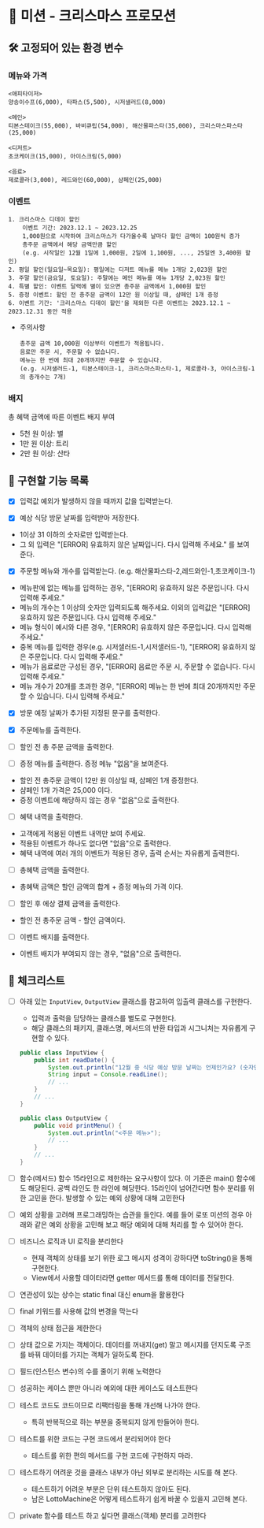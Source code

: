 # 🎄 미션 - 크리스마스 프로모션

## 🛠️ 고정되어 있는 환경 변수

### 메뉴와 가격

```text
<애피타이저>
양송이수프(6,000), 타파스(5,500), 시저샐러드(8,000)

<메인>
티본스테이크(55,000), 바비큐립(54,000), 해산물파스타(35,000), 크리스마스파스타(25,000)

<디저트>
초코케이크(15,000), 아이스크림(5,000)

<음료>
제로콜라(3,000), 레드와인(60,000), 샴페인(25,000)
```

### 이벤트

```text
1. 크리스마스 디데이 할인
    이벤트 기간: 2023.12.1 ~ 2023.12.25
    1,000원으로 시작하여 크리스마스가 다가올수록 날마다 할인 금액이 100원씩 증가
    총주문 금액에서 해당 금액만큼 할인
    (e.g. 시작일인 12월 1일에 1,000원, 2일에 1,100원, ..., 25일엔 3,400원 할인)
2. 평일 할인(일요일~목요일): 평일에는 디저트 메뉴를 메뉴 1개당 2,023원 할인
3. 주말 할인(금요일, 토요일): 주말에는 메인 메뉴를 메뉴 1개당 2,023원 할인
4. 특별 할인: 이벤트 달력에 별이 있으면 총주문 금액에서 1,000원 할인
5. 증정 이벤트: 할인 전 총주문 금액이 12만 원 이상일 때, 샴페인 1개 증정
6. 이벤트 기간: '크리스마스 디데이 할인'을 제외한 다른 이벤트는 2023.12.1 ~ 2023.12.31 동안 적용
```

- 주의사항

  ```text
  총주문 금액 10,000원 이상부터 이벤트가 적용됩니다.
  음료만 주문 시, 주문할 수 없습니다.
  메뉴는 한 번에 최대 20개까지만 주문할 수 있습니다.
  (e.g. 시저샐러드-1, 티본스테이크-1, 크리스마스파스타-1, 제로콜라-3, 아이스크림-1의 총개수는 7개)
  ```

### 배지

총 혜택 금액에 따른 이벤트 배지 부여

- 5천 원 이상: 별
- 1만 원 이상: 트리
- 2만 원 이상: 산타

## 🧭 구현할 기능 목록

- [x] 입력값 예외가 발생하지 않을 때까지 값을 입력받는다.

- [x] 예상 식당 방문 날짜를 입력받아 저장한다.

- 1이상 31 이하의 숫자로만 입력받는다.
- 그 외 입력은 "[ERROR] 유효하지 않은 날짜입니다. 다시 입력해 주세요." 를 보여준다.

- [x] 주문할 메뉴와 개수를 입력받는다. (e.g. 해산물파스타-2,레드와인-1,초코케이크-1)

- 메뉴판에 없는 메뉴를 입력하는 경우, "[ERROR] 유효하지 않은 주문입니다. 다시 입력해 주세요."
- 메뉴의 개수는 1 이상의 숫자만 입력되도록 해주세요. 이외의 입력값은 "[ERROR] 유효하지 않은 주문입니다. 다시 입력해 주세요."
- 메뉴 형식이 예시와 다른 경우, "[ERROR] 유효하지 않은 주문입니다. 다시 입력해 주세요."
- 중복 메뉴를 입력한 경우(e.g. 시저샐러드-1,시저샐러드-1), "[ERROR] 유효하지 않은 주문입니다. 다시 입력해 주세요."
- 메뉴가 음료로만 구성된 경우, "[ERROR] 음료만 주문 시, 주문할 수 없습니다. 다시 입력해 주세요."
- 메뉴 개수가 20개를 초과한 경우, "[ERROR] 메뉴는 한 번에 최대 20개까지만 주문할 수 있습니다. 다시 입력해 주세요."

- [x] 방문 예정 날짜가 추가된 지정된 문구를 출력한다.

- [x] 주문메뉴를 출력한다.

- [ ] 할인 전 총 주문 금액을 출력한다.

- [ ] 증정 메뉴를 출력한다. 증정 메뉴 "없음"을 보여준다.

- 할인 전 총주문 금액이 12만 원 이상일 때, 샴페인 1개 증정한다.
- 샴페인 1개 가격은 25,000 이다.
- 증정 이벤트에 해당하지 않는 경우 "없음"으로 출력한다.

- [ ] 혜택 내역을 출력한다.

- 고객에게 적용된 이벤트 내역만 보여 주세요.
- 적용된 이벤트가 하나도 없다면 "없음"으로 출력한다.
- 혜택 내역에 여러 개의 이벤트가 적용된 경우, 출력 순서는 자유롭게 출력한다.

- [ ] 총혜택 금액을 출력한다.

- 총혜택 금액은 할인 금액의 합계 + 증정 메뉴의 가격 이다.

- [ ] 할인 후 에상 결제 금액을 출력한다.

- 할인 전 총주문 금액 - 할인 금액이다.

- [ ] 이벤트 배지를 출력한다.

- 이벤트 배지가 부여되지 않는 경우, "없음"으로 출력한다.

## 🔴 체크리스트

- [ ] 아래 있는 `InputView`, `OutputView` 클래스를 참고하여 입출력 클래스를 구현한다.
    - 입력과 출력을 담당하는 클래스를 별도로 구현한다.
    - 해당 클래스의 패키지, 클래스명, 메서드의 반환 타입과 시그니처는 자유롭게 구현할 수 있다.
  ```java
  public class InputView {
      public int readDate() {
          System.out.println("12월 중 식당 예상 방문 날짜는 언제인가요? (숫자만 입력해 주세요!)");
          String input = Console.readLine();    
          // ...
      }
      // ...
  }
  ```
  ```java
  public class OutputView {
      public void printMenu() {
          System.out.println("<주문 메뉴>");
          // ...
      }
      // ...
  }
  ```
- [ ] 함수(메서드) 함수 15라인으로 제한하는 요구사항이 있다. 이 기준은 main() 함수에도 해당된다. 공백 라인도 한 라인에 해당한다. 15라인이 넘어간다면 함수 분리를 위한 고민을 한다.
  발생할 수 있는 예외 상황에 대해 고민한다

- [ ] 예외 상황을 고려해 프로그래밍하는 습관을 들인다. 예를 들어 로또 미션의 경우 아래와 같은 예외 상황을 고민해 보고 해당 예외에 대해 처리를 할 수 있어야 한다.

- [ ] 비즈니스 로직과 UI 로직을 분리한다
    - 현재 객체의 상태를 보기 위한 로그 메시지 성격이 강하다면 toString()을 통해 구현한다.
    - View에서 사용할 데이터라면 getter 메서드를 통해 데이터를 전달한다.

- [ ] 연관성이 있는 상수는 static final 대신 enum을 활용한다

- [ ] final 키워드를 사용해 값의 변경을 막는다

- [ ] 객체의 상태 접근을 제한한다

- [ ] 상태 값으로 가지는 객체이다. 데이터를 꺼내지(get) 말고 메시지를 던지도록 구조를 바꿔 데이터를 가지는 객체가 일하도록 한다.

- [ ] 필드(인스턴스 변수)의 수를 줄이기 위해 노력한다

- [ ] 성공하는 케이스 뿐만 아니라 예외에 대한 케이스도 테스트한다

- [ ] 테스트 코드도 코드이므로 리팩터링을 통해 개선해 나가야 한다.
    - 특히 반복적으로 하는 부분을 중복되지 않게 만들어야 한다.

- [ ] 테스트를 위한 코드는 구현 코드에서 분리되어야 한다
    - 테스트를 위한 편의 메서드를 구현 코드에 구현하지 마라.

- [ ] 테스트하기 어려운 것을 클래스 내부가 아닌 외부로 분리하는 시도를 해 본다.
    - 테스트하기 어려운 부분은 단위 테스트하지 않아도 된다.
    - 남은 LottoMachine은 어떻게 테스트하기 쉽게 바꿀 수 있을지 고민해 본다.
- [ ] private 함수를 테스트 하고 싶다면 클래스(객체) 분리를 고려한다
